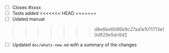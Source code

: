 <!--
Please run flake8 and black on your changes, these will be checked by the CI.
Feel free to remove any of the check-list items that aren't relevant to your PR.
-->

- [ ] Closes #xxxx
- [ ] Tests added
<<<<<<< HEAD
=======
- [ ] Udated manual
>>>>>>> d8e6be6086b9c27aa1e1011713e10d829e5dc6d2
- [ ] Updated `doc/whats-new.md` with a summary of the changes
